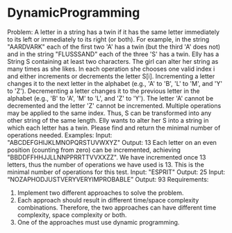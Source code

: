 # DynamicProgramming

Problem: A letter in a string has a twin if it has the same letter immediately to its left or immediately to its
right (or both). For example, in the string "AARDVARK" each of the first two 'A' has a twin (but the third 'A'
does not) and in the string "FLUSSSAND" each of the three 'S' has a twin. Elly has a String S containing at
least two characters. The girl can alter her string as many times as she likes. In each operation she chooses
one valid index i and either increments or decrements the letter S[i]. Incrementing a letter changes it to
the next letter in the alphabet (e.g., 'A' to 'B', 'L' to 'M', and 'Y' to 'Z'). Decrementing a letter changes it to
the previous letter in the alphabet (e.g., 'B' to 'A', 'M' to 'L', and 'Z' to 'Y'). The letter 'A' cannot be
decremented and the letter 'Z' cannot be incremented. Multiple operations may be applied to the same
index. Thus, S can be transformed into any other string of the same length. Elly wants to alter her S into a
string in which each letter has a twin. Please find and return the minimal number of operations needed.
Examples:
Input: "ABCDEFGHIJKLMNOPQRSTUVWXYZ"
Output: 13
Each letter on an even position (counting from zero) can be incremented, achieving
"BBDDFFHHJJLLNNPPRRTTVVXXZZ". We have incremented once 13 letters, thus the
number of operations we have used is 13. This is the minimal number of operations for this
test.
Input: "ESPRIT"
Output: 25
Input: “NOZAPHODJUSTVERYVERYIMPROBABLE”
Output: 93
Requirements:
1. Implement two different approaches to solve the problem.
2. Each approach should result in different time/space complexity combinations. Therefore, the
two approaches can have different time complexity, space complexity or both.
3. One of the approaches must use dynamic programming.
